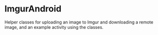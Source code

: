 # ImgurAndroid
Helper classes for uploading an image to Imgur and downloading a remote image, and an example activity using the classes.
